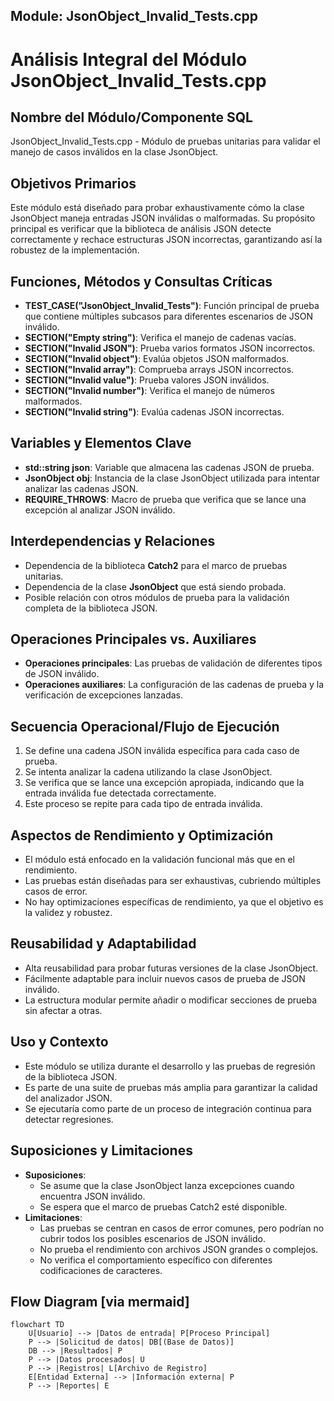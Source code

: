 ## Module: JsonObject_Invalid_Tests.cpp
# Análisis Integral del Módulo JsonObject_Invalid_Tests.cpp

## Nombre del Módulo/Componente SQL
JsonObject_Invalid_Tests.cpp - Módulo de pruebas unitarias para validar el manejo de casos inválidos en la clase JsonObject.

## Objetivos Primarios
Este módulo está diseñado para probar exhaustivamente cómo la clase JsonObject maneja entradas JSON inválidas o malformadas. Su propósito principal es verificar que la biblioteca de análisis JSON detecte correctamente y rechace estructuras JSON incorrectas, garantizando así la robustez de la implementación.

## Funciones, Métodos y Consultas Críticas
- **TEST_CASE("JsonObject_Invalid_Tests")**: Función principal de prueba que contiene múltiples subcasos para diferentes escenarios de JSON inválido.
- **SECTION("Empty string")**: Verifica el manejo de cadenas vacías.
- **SECTION("Invalid JSON")**: Prueba varios formatos JSON incorrectos.
- **SECTION("Invalid object")**: Evalúa objetos JSON malformados.
- **SECTION("Invalid array")**: Comprueba arrays JSON incorrectos.
- **SECTION("Invalid value")**: Prueba valores JSON inválidos.
- **SECTION("Invalid number")**: Verifica el manejo de números malformados.
- **SECTION("Invalid string")**: Evalúa cadenas JSON incorrectas.

## Variables y Elementos Clave
- **std::string json**: Variable que almacena las cadenas JSON de prueba.
- **JsonObject obj**: Instancia de la clase JsonObject utilizada para intentar analizar las cadenas JSON.
- **REQUIRE_THROWS**: Macro de prueba que verifica que se lance una excepción al analizar JSON inválido.

## Interdependencias y Relaciones
- Dependencia de la biblioteca **Catch2** para el marco de pruebas unitarias.
- Dependencia de la clase **JsonObject** que está siendo probada.
- Posible relación con otros módulos de prueba para la validación completa de la biblioteca JSON.

## Operaciones Principales vs. Auxiliares
- **Operaciones principales**: Las pruebas de validación de diferentes tipos de JSON inválido.
- **Operaciones auxiliares**: La configuración de las cadenas de prueba y la verificación de excepciones lanzadas.

## Secuencia Operacional/Flujo de Ejecución
1. Se define una cadena JSON inválida específica para cada caso de prueba.
2. Se intenta analizar la cadena utilizando la clase JsonObject.
3. Se verifica que se lance una excepción apropiada, indicando que la entrada inválida fue detectada correctamente.
4. Este proceso se repite para cada tipo de entrada inválida.

## Aspectos de Rendimiento y Optimización
- El módulo está enfocado en la validación funcional más que en el rendimiento.
- Las pruebas están diseñadas para ser exhaustivas, cubriendo múltiples casos de error.
- No hay optimizaciones específicas de rendimiento, ya que el objetivo es la validez y robustez.

## Reusabilidad y Adaptabilidad
- Alta reusabilidad para probar futuras versiones de la clase JsonObject.
- Fácilmente adaptable para incluir nuevos casos de prueba de JSON inválido.
- La estructura modular permite añadir o modificar secciones de prueba sin afectar a otras.

## Uso y Contexto
- Este módulo se utiliza durante el desarrollo y las pruebas de regresión de la biblioteca JSON.
- Es parte de una suite de pruebas más amplia para garantizar la calidad del analizador JSON.
- Se ejecutaría como parte de un proceso de integración continua para detectar regresiones.

## Suposiciones y Limitaciones
- **Suposiciones**: 
  - Se asume que la clase JsonObject lanza excepciones cuando encuentra JSON inválido.
  - Se espera que el marco de pruebas Catch2 esté disponible.
- **Limitaciones**:
  - Las pruebas se centran en casos de error comunes, pero podrían no cubrir todos los posibles escenarios de JSON inválido.
  - No prueba el rendimiento con archivos JSON grandes o complejos.
  - No verifica el comportamiento específico con diferentes codificaciones de caracteres.
## Flow Diagram [via mermaid]
```mermaid
flowchart TD
    U[Usuario] --> |Datos de entrada| P[Proceso Principal]
    P --> |Solicitud de datos| DB[(Base de Datos)]
    DB --> |Resultados| P
    P --> |Datos procesados| U
    P --> |Registros| L[Archivo de Registro]
    E[Entidad Externa] --> |Información externa| P
    P --> |Reportes| E
```
